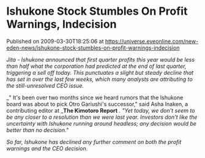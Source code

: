 # Ishukone Stock Stumbles On Profit Warnings, Indecision
Published on 2009-03-30T18:25:06 at https://universe.eveonline.com/new-eden-news/ishukone-stock-stumbles-on-profit-warnings-indecision

_Jita - Ishukone announced that first quarter profits this year would be less than half what the corporation had predicted at the end of last quarter, triggering a sell off today. This punctuates a slight but steady decline that has set in over the last few weeks, which many analysts are attributing to the still-unresolved CEO issue._

_" It's been over two months since we heard rumors that the Ishukone board was about to pick Otro Gariushi's successor," said Asha Inaken, a contributing editor at ___The Kimotoro Report__ _. "Yet today, we don't seem to be any closer to a resolution than we were last year. Investors don't like the uncertainty with Ishukone running around headless; any decision would be better than no decision."_

_So far, Ishukone has declined any further comment on both the profit warnings and the CEO decision._
